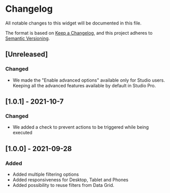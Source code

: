# Changelog
All notable changes to this widget will be documented in this file.

The format is based on [Keep a Changelog](https://keepachangelog.com/en/1.0.0/), and this project adheres to [Semantic Versioning](https://semver.org/spec/v2.0.0.html).

## [Unreleased]

### Changed
- We made the "Enable advanced options" available only for Studio users. Keeping all the advanced features available by default in Studio Pro.

## [1.0.1] - 2021-10-7

### Changed
- We added a check to prevent actions to be triggered while being executed

## [1.0.0] - 2021-09-28

### Added
- Added multiple filtering options
- Added responsiveness for Desktop, Tablet and Phones
- Added possibility to reuse filters from Data Grid.
